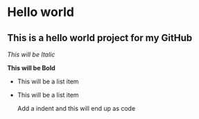 Hello world
==============

This is a hello world project for my GitHub
--------------

*This will be Italic*

**This will be Bold**

- This will be a list item
- This will be a list item

    Add a indent and this will end up as code

